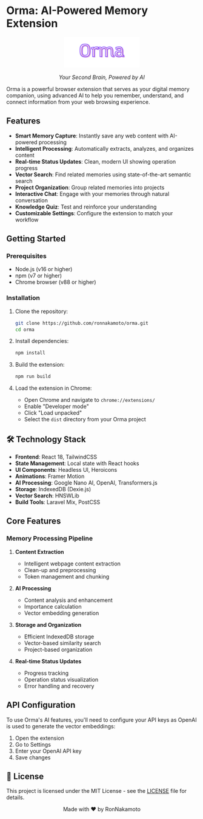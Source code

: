 # Orma: AI-Powered Memory Extension

<div align="center">
  <img src="assets/orma-logo.png" alt="Orma Logo" width="200"/>
  <p><em>Your Second Brain, Powered by AI</em></p>
</div>

Orma is a powerful browser extension that serves as your digital memory companion, using advanced AI to help you remember, understand, and connect information from your web browsing experience.

## Features

- **Smart Memory Capture**: Instantly save any web content with AI-powered processing
- **Intelligent Processing**: Automatically extracts, analyzes, and organizes content
- **Real-time Status Updates**: Clean, modern UI showing operation progress
- **Vector Search**: Find related memories using state-of-the-art semantic search
- **Project Organization**: Group related memories into projects
- **Interactive Chat**: Engage with your memories through natural conversation
- **Knowledge Quiz**: Test and reinforce your understanding
- **Customizable Settings**: Configure the extension to match your workflow

## Getting Started

### Prerequisites

- Node.js (v16 or higher)
- npm (v7 or higher)
- Chrome browser (v88 or higher)

### Installation

1. Clone the repository:
   ```bash
   git clone https://github.com/ronnakamoto/orma.git
   cd orma
   ```

2. Install dependencies:
   ```bash
   npm install
   ```

3. Build the extension:
   ```bash
   npm run build
   ```

4. Load the extension in Chrome:
   - Open Chrome and navigate to `chrome://extensions/`
   - Enable "Developer mode"
   - Click "Load unpacked"
   - Select the `dist` directory from your Orma project

## 🛠️ Technology Stack

- **Frontend**: React 18, TailwindCSS
- **State Management**: Local state with React hooks
- **UI Components**: Headless UI, Heroicons
- **Animations**: Framer Motion
- **AI Processing**: Google Nano AI, OpenAI, Transformers.js
- **Storage**: IndexedDB (Dexie.js)
- **Vector Search**: HNSWLib
- **Build Tools**: Laravel Mix, PostCSS

## Core Features

### Memory Processing Pipeline

1. **Content Extraction**
   - Intelligent webpage content extraction
   - Clean-up and preprocessing
   - Token management and chunking

2. **AI Processing**
   - Content analysis and enhancement
   - Importance calculation
   - Vector embedding generation

3. **Storage and Organization**
   - Efficient IndexedDB storage
   - Vector-based similarity search
   - Project-based organization

4. **Real-time Status Updates**
   - Progress tracking
   - Operation status visualization
   - Error handling and recovery

## API Configuration

To use Orma's AI features, you'll need to configure your API keys as OpenAI is used to generate the vector embeddings:

1. Open the extension
2. Go to Settings
3. Enter your OpenAI API key
4. Save changes

## 📄 License

This project is licensed under the MIT License - see the [LICENSE](LICENSE) file for details.

<div align="center">
  Made with ❤️ by RonNakamoto
</div>
